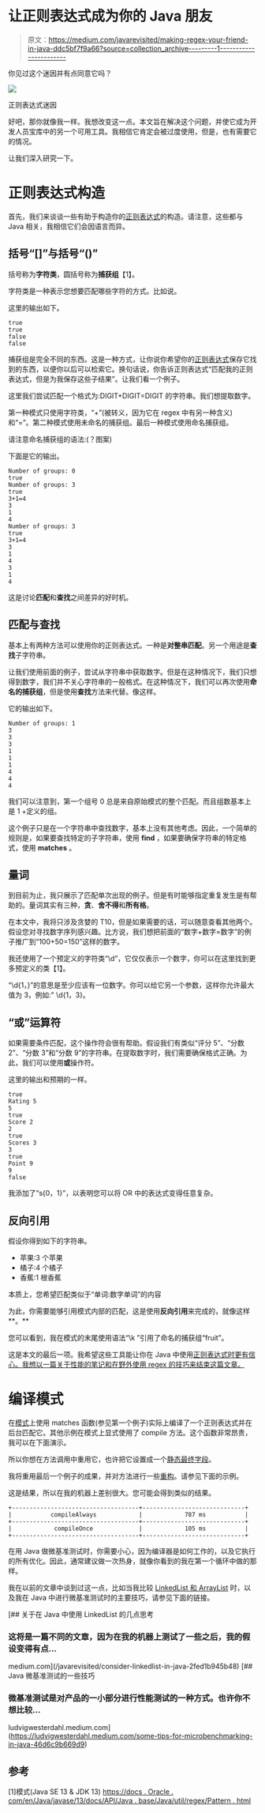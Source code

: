 # 让正则表达式成为你的 Java 朋友

> 原文：<https://medium.com/javarevisited/making-regex-your-friend-in-java-ddc5bf7f9a66?source=collection_archive---------1----------------------->

你见过这个迷因并有点同意它吗？

![](img/ec967d1262ed9f31c8c566db87553294.png)

正则表达式迷因

好吧，那你就像我一样。我想改变这一点。本文旨在解决这个问题，并使它成为开发人员宝库中的另一个可用工具。我相信它肯定会被过度使用，但是，也有需要它的情况。

让我们深入研究一下。

# 正则表达式构造

首先，我们来谈谈一些有助于构造你的[正则表达式](/javarevisited/7-best-regular-expression-courses-for-developers-to-learn-in-2021-9b8cb37bb3a5)的构造。请注意，这些都与 Java 相关，我相信它们会因语言而异。

## 括号“[]”与括号“()”

括号称为**字符类**，圆括号称为**捕获组**【1】。

字符类是一种表示您想要匹配哪些字符的方式。比如说。

这里的输出如下。

```
true
true
false
false
```

捕获组是完全不同的东西。这是一种方式，让你说你希望你的[正则表达式](https://javarevisited.blogspot.com/2016/10/how-to-check-if-string-is-numeric-in-Java.html)保存它找到的东西，以便你以后可以检索它。换句话说，你告诉正则表达式“匹配我的正则表达式，但是为我保存这些子结果”。让我们看一个例子。

这里我们尝试匹配一个格式为:DIGIT+DIGIT=DIGIT 的字符串。我们想提取数字。

第一种模式只使用字符类，“+”(被转义，因为它在 regex 中有另一种含义)和“=”。第二种模式使用未命名的捕获组。最后一种模式使用命名捕获组。

请注意命名捕获组的语法:(？<name>图案)</name>

下面是它的输出。

```
Number of groups: 0
true
Number of groups: 3
true
3+1=4
3
1
4
Number of groups: 3
true
3+1=4
3
1
4
3
1
4
```

这是讨论**匹配**和**查找**之间差异的好时机。

## 匹配与查找

基本上有两种方法可以使用你的正则表达式。一种是**对整串匹配**。另一个用途是**查找**子字符串。

让我们使用前面的例子，尝试从字符串中获取数字。但是在这种情况下，我们只想得到数字，我们并不关心字符串的一般格式。在这种情况下，我们可以再次使用**命名的捕获组**，但是使用**查找**方法来代替。像这样。

它的输出如下。

```
Number of groups: 1
3
3
3
1
1
1
4
4
4
```

我们可以注意到，第一个组号 0 总是来自原始模式的整个匹配。而且组数基本上是 1 +定义的组。

这个例子只是在一个字符串中查找数字，基本上没有其他考虑。因此，一个简单的规则是，如果要查找特定的子字符串，使用 **find** ，如果要确保字符串的特定格式，使用 **matches** 。

## 量词

到目前为止，我只展示了匹配单次出现的例子。但是有时能够指定重复发生是有帮助的。量词其实有三种，**贪**、**舍不得**和**所有格**。

在本文中，我将只涉及贪婪的 T10，但是如果需要的话，可以随意查看其他两个。假设您对寻找数字序列感兴趣。比方说，我们想把前面的“数字+数字=数字”的例子推广到“100+50=150”这样的数字。

我还使用了一个预定义的字符类“\d”，它仅仅表示一个数字，你可以在这里找到更多预定义的类【1】。

“\\d{1，}”的意思是至少应该有一位数字。你可以给它另一个参数，这样你允许最大值为 3，例如:" \\d{1，3}。

## “或”运算符

如果需要条件匹配，这个操作符会很有帮助。假设我们有类似“评分 5”、“分数 2”、“分数 3”和“分数 9”的字符串。在提取数字时，我们需要确保格式正确。为此，我们可以使用**或**操作符。

这里的输出和预期的一样。

```
true
Rating 5
5
true
Score 2
2
true
Scores 3
3
true
Point 9
9
false
```

我添加了“s{0，1}”，以表明您可以将 OR 中的表达式变得任意复杂。

## 反向引用

假设你得到如下的字符串。

*   苹果:3 个苹果
*   橘子:4 个橘子
*   香蕉:1 根香蕉

本质上，您希望匹配类似于“单词:数字单词”的内容

为此，你需要能够引用模式内部的匹配，这是使用**反向引用**来完成的，就像这样**。**

您可以看到，我在模式的末尾使用语法“\\k <name>”引用了命名的捕获组“fruit”。</name>

这是本文的最后一项。我希望这些工具能让你在 Java 中使用[正则表达式时更有信心。我想以一篇关于性能的笔记和在野外使用 regex 的技巧来结束这篇文章。](https://javarevisited.blogspot.com/2020/04/top-5-courses-to-learn-regular-expression-regex.html)

# 编译模式

在[模式](https://javarevisited.blogspot.com/2016/02/2-ways-to-split-string-with-dot-in-java-using-regular-expression.html)上使用 matches 函数(参见第一个例子)实际上编译了一个正则表达式并在后台匹配它。其他示例在模式上显式使用了 compile 方法。这个函数非常昂贵，我可以在下面演示。

所以你想在方法调用中重用它，也许把它设置成一个[静态最终字段](http://javarevisited.blogspot.sg/2017/01/how-public-static-final-variable-works.html#axzz51iekrZ00)。

我将重用最后一个例子的成果，并对方法进行一些[重构](/javarevisited/7-best-courses-to-learn-refactoring-and-clean-coding-in-java-47bea3c67006)。请参见下面的示例。

这是结果，所以在我的机器上差别很大。您可能会得到类似的结果。

```
+------------------------------------+-----------------------------+
|           compileAlways            |            787 ms           |
+------------------------------------+-----------------------------+
|            compileOnce             |            105 ms           |
+------------------------------------+-----------------------------+
```

在用 Java 做微基准测试时，你需要小心，因为编译器是如何工作的，以及它执行的所有优化。因此，通常建议做一次热身，就像你看到的我在第一个循环中做的那样。

我在以前的文章中谈到过这一点，比如当我比较 [LinkedList 和 ArrayList](https://www.java67.com/2012/12/difference-between-arraylist-vs-LinkedList-java.html) 时，以及我在 Java 中进行微基准测试时的主要技巧，请参见下面的链接。

[](/javarevisited/consider-linkedlist-in-java-2fed1b945b48) [## 关于在 Java 中使用 LinkedList 的几点思考

### 这将是一篇不同的文章，因为在我的机器上测试了一些之后，我的假设变得有点…

medium.com](/javarevisited/consider-linkedlist-in-java-2fed1b945b48) [](https://ludvigwesterdahl.medium.com/some-tips-for-microbenchmarking-in-java-46d6c9b669d9) [## Java 微基准测试的一些技巧

### 微基准测试是对产品的一小部分进行性能测试的一种方式。也许你不想比较…

ludvigwesterdahl.medium.com](https://ludvigwesterdahl.medium.com/some-tips-for-microbenchmarking-in-java-46d6c9b669d9) 

## 参考

[1]模式(Java SE 13 & JDK 13)
[https://docs . Oracle . com/en/Java/javase/13/docs/API/Java . base/Java/util/regex/Pattern . html](https://docs.oracle.com/en/java/javase/13/docs/api/java.base/java/util/regex/Pattern.html)